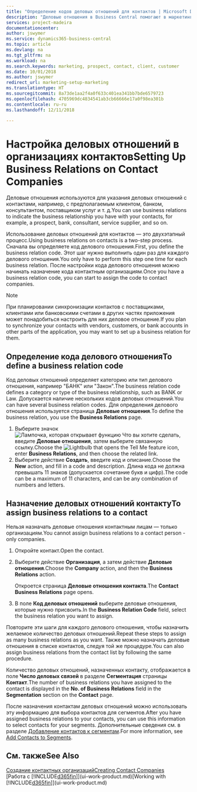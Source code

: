 ```yaml
---
title: "Определение кодов деловых отношений для контактов | Microsoft Docs"
description: "Деловые отношения в Business Central помогают в маркетинге и показывают ваши деловые отношения с потенциальными и текущими клиентами и партнерами, например с банком или с поставщиком услуг."
services: project-madeira
documentationcenter: 
author: jswymer
ms.service: dynamics365-business-central
ms.topic: article
ms.devlang: na
ms.tgt_pltfrm: na
ms.workload: na
ms.search.keywords: marketing, prospect, contact, client, customer
ms.date: 10/01/2018
ms.author: jswymer
redirect_url: marketing-setup-marketing
ms.translationtype: HT
ms.sourcegitcommit: 8a73de1aa2f4a0f633c401ea341bb7bde6579723
ms.openlocfilehash: 4705969dc4834541ab3cb66666e17a0f98ea301b
ms.contentlocale: ru-ru
ms.lasthandoff: 12/11/2018

---
```

# <a name="setting-up-business-relations-on-contact-companies"></a><span data-ttu-id="6dad1-103">Настройка деловых отношений в организациях контактов</span><span class="sxs-lookup"><span data-stu-id="6dad1-103">Setting Up Business Relations on Contact Companies</span></span>
<span data-ttu-id="6dad1-104">Деловые отношения используются для указания деловых отношений с контактами, например, с предполагаемым клиентом, банком, консультантом, поставщиком услуг и т. д.</span><span class="sxs-lookup"><span data-stu-id="6dad1-104">You can use business relations to indicate the business relationship you have with your contacts, for example, a prospect, bank, consultant, service supplier, and so on.</span></span>

<span data-ttu-id="6dad1-105">Использование деловых отношений для контактов — это двухэтапный процесс.</span><span class="sxs-lookup"><span data-stu-id="6dad1-105">Using business relations on contacts is a two-step process.</span></span> <span data-ttu-id="6dad1-106">Сначала вы определяете код делового отношения.</span><span class="sxs-lookup"><span data-stu-id="6dad1-106">First, you define the business relation code.</span></span> <span data-ttu-id="6dad1-107">Этот шаг нужно выполнить один раз для каждого делового отношения.</span><span class="sxs-lookup"><span data-stu-id="6dad1-107">You only have to perform this step one time for each business relation.</span></span> <span data-ttu-id="6dad1-108">После настройки кода делового отношения можно начинать назначение кода контактным организациям.</span><span class="sxs-lookup"><span data-stu-id="6dad1-108">Once you have a business relation code, you can start to assign the code to contact companies.</span></span>

> [!NOTE]  
>   <span data-ttu-id="6dad1-109">При планировании синхронизации контактов с поставщиками, клиентами или банковскими счетами в других частях приложения может понадобиться настроить для них деловое отношение.</span><span class="sxs-lookup"><span data-stu-id="6dad1-109">If you plan to synchronize your contacts with vendors, customers, or bank accounts in other parts of the application, you may want to set up a business relation for them.</span></span>

## <a name="to-define-a-business-relation-code"></a><span data-ttu-id="6dad1-110">Определение кода делового отношения</span><span class="sxs-lookup"><span data-stu-id="6dad1-110">To define a business relation code</span></span>
<span data-ttu-id="6dad1-111">Код деловых отношений определяет категорию или тип делового отношения, например "БАНК" или "Закон".</span><span class="sxs-lookup"><span data-stu-id="6dad1-111">The business relation code defines a category or type of the business relationship, such as BANK or Law.</span></span> <span data-ttu-id="6dad1-112">Допускается наличие нескольких кодов деловых отношений.</span><span class="sxs-lookup"><span data-stu-id="6dad1-112">You can have several business relation codes.</span></span> <span data-ttu-id="6dad1-113">Для определения делового отношения используется страница **Деловые отношения**.</span><span class="sxs-lookup"><span data-stu-id="6dad1-113">To define the business relation, you use the **Business Relations** page.</span></span>

1. <span data-ttu-id="6dad1-114">Выберите значок ![Лампочка, которая открывает функцию Что вы хотите сделать](media/ui-search/search_small.png "Что вы хотите сделать"), введите **Деловые отношения**, затем выберите связанную ссылку.</span><span class="sxs-lookup"><span data-stu-id="6dad1-114">Choose the ![Lightbulb that opens the Tell Me feature](media/ui-search/search_small.png "Tell me what you want to do") icon, enter **Business Relations**, and then choose the related link.</span></span>
2. <span data-ttu-id="6dad1-115">Выберите действие **Создать**, введите код и описание.</span><span class="sxs-lookup"><span data-stu-id="6dad1-115">Choose the **New** action, and fill in a code and description.</span></span> <span data-ttu-id="6dad1-116">Длина кода не должна превышать 11 знаков (допускается сочетание букв и цифр).</span><span class="sxs-lookup"><span data-stu-id="6dad1-116">The code can be a maximum of 11 characters, and can be any combination of numbers and letters.</span></span>

## <a name="AssignBusRelContact"></a> <span data-ttu-id="6dad1-117">Назначение деловых отношений контакту</span><span class="sxs-lookup"><span data-stu-id="6dad1-117">To assign business relations to a contact</span></span>
<span data-ttu-id="6dad1-118">Нельзя назначать деловые отношения контактным лицам — только организациям.</span><span class="sxs-lookup"><span data-stu-id="6dad1-118">You cannot assign business relations to a contact person - only companies.</span></span>

1. <span data-ttu-id="6dad1-119">Откройте контакт.</span><span class="sxs-lookup"><span data-stu-id="6dad1-119">Open the contact.</span></span>
2. <span data-ttu-id="6dad1-120">Выберите действие **Организация**, а затем действие **Деловые отношения**.</span><span class="sxs-lookup"><span data-stu-id="6dad1-120">Choose the **Company** action, and then the **Business Relations** action.</span></span>

    <span data-ttu-id="6dad1-121">Откроется страница **Деловые отношения контакта**.</span><span class="sxs-lookup"><span data-stu-id="6dad1-121">The **Contact Business Relations** page opens.</span></span>
3. <span data-ttu-id="6dad1-122">В поле **Код деловых отношений** выберите деловые отношения, которые нужно присвоить.</span><span class="sxs-lookup"><span data-stu-id="6dad1-122">In the **Business Relation Code** field, select the business relation you want to assign.</span></span>

<span data-ttu-id="6dad1-123">Повторите эти шаги для каждого делового отношения, чтобы назначить желаемое количество деловых отношений.</span><span class="sxs-lookup"><span data-stu-id="6dad1-123">Repeat these steps to assign as many business relations as you want.</span></span> <span data-ttu-id="6dad1-124">Также можно назначать деловые отношения в списке контактов, следуя той же процедуре.</span><span class="sxs-lookup"><span data-stu-id="6dad1-124">You can also assign business relations from the contact list by following the same procedure.</span></span>

<span data-ttu-id="6dad1-125">Количество деловых отношений, назначенных контакту, отображается в поле **Число деловых связей** в разделе **Сегментация** страницы **Контакт**.</span><span class="sxs-lookup"><span data-stu-id="6dad1-125">The number of business relations you have assigned to the contact is displayed in the **No. of Business Relations** field in the **Segmentation** section on the **Contact** page.</span></span>

<span data-ttu-id="6dad1-126">После назначения контактам деловых отношений можно использовать эту информацию для выбора контактов для сегментов.</span><span class="sxs-lookup"><span data-stu-id="6dad1-126">After you have assigned business relations to your contacts, you can use this information to select contacts for your segments.</span></span> <span data-ttu-id="6dad1-127">Дополнительные сведения см. в разделе [Добавление контактов к сегментам](marketing-add-contact-segment.md).</span><span class="sxs-lookup"><span data-stu-id="6dad1-127">For more information, see [Add Contacts to Segments](marketing-add-contact-segment.md).</span></span>

## <a name="see-also"></a><span data-ttu-id="6dad1-128">См. также</span><span class="sxs-lookup"><span data-stu-id="6dad1-128">See Also</span></span>
[<span data-ttu-id="6dad1-129">Создание контактных организаций</span><span class="sxs-lookup"><span data-stu-id="6dad1-129">Creating Contact Companies</span></span>](marketing-create-contact-companies.md)  
<span data-ttu-id="6dad1-130">[Работа с [!INCLUDE[d365fin](includes/d365fin_md.md)]](ui-work-product.md)</span><span class="sxs-lookup"><span data-stu-id="6dad1-130">[Working with [!INCLUDE[d365fin](includes/d365fin_md.md)]](ui-work-product.md)</span></span>

